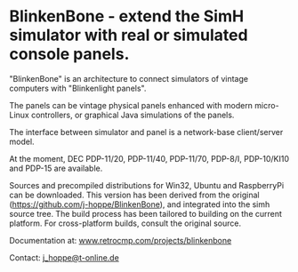 # BlinkenBone - extend the SimH simulator with real or simulated console panels.

"BlinkenBone" is an architecture to connect simulators of vintage computers
with "Blinkenlight panels".

The panels can be vintage physical panels enhanced with modern micro-Linux controllers,
or graphical Java simulations of the panels.

The interface between simulator and panel is a network-base client/server model.

At the moment, DEC PDP-11/20, PDP-11/40, PDP-11/70, PDP-8/I, PDP-10/KI10
and PDP-15 are available.

Sources and precompiled distributions for Win32, Ubuntu and RaspberryPi can be downloaded.
This version has been derived from the original (https://github.com/j-hoppe/BlinkenBone),
and integrated into the simh source tree. The build process has been tailored to building
on the current platform. For cross-platform builds, consult the original source.

Documentation at: www.retrocmp.com/projects/blinkenbone

Contact: j_hoppe@t-online.de

